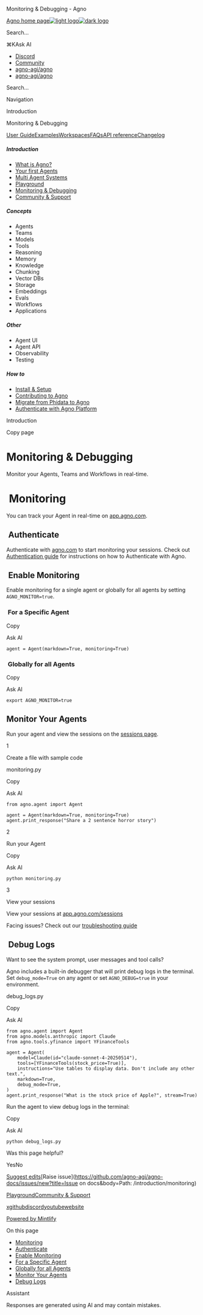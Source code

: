 ﻿Monitoring & Debugging - Agno

[Agno home page![light logo](https://mintlify.s3.us-west-1.amazonaws.com/agno/logo/black.svg)![dark logo](https://mintlify.s3.us-west-1.amazonaws.com/agno/logo/white.svg)](/)

Search...

⌘KAsk AI

* [Discord](https://agno.link/discord)
* [Community](https://community.agno.com/)
* [agno-agi/agno](https://github.com/agno-agi/agno)
* [agno-agi/agno](https://github.com/agno-agi/agno)

Search...

Navigation

Introduction

Monitoring & Debugging

[User Guide](/introduction)[Examples](/examples/introduction)[Workspaces](/workspaces/introduction)[FAQs](/faq/environment-variables)[API reference](/reference/agents/agent)[Changelog](/changelog/overview)

##### Introduction

* [What is Agno?](/introduction)
* [Your first Agents](/introduction/agents)
* [Multi Agent Systems](/introduction/multi-agent-systems)
* [Playground](/introduction/playground)
* [Monitoring & Debugging](/introduction/monitoring)
* [Community & Support](/introduction/community)

##### Concepts

* Agents
* Teams
* Models
* Tools
* Reasoning
* Memory
* Knowledge
* Chunking
* Vector DBs
* Storage
* Embeddings
* Evals
* Workflows
* Applications

##### Other

* Agent UI
* Agent API
* Observability
* Testing

##### How to

* [Install & Setup](/how-to/install)
* [Contributing to Agno](/how-to/contribute)
* [Migrate from Phidata to Agno](/how-to/phidata-to-agno)
* [Authenticate with Agno Platform](/how-to/authentication)

Introduction

Copy page

Monitoring & Debugging
======================

Monitor your Agents, Teams and Workflows in real-time.

[​](#monitoring) Monitoring
===========================

You can track your Agent in real-time on [app.agno.com](https://app.agno.com).

[​](#authenticate) Authenticate
-------------------------------

Authenticate with [agno.com](https://app.agno.com) to start monitoring your sessions.
Check out [Authentication guide](how-to/authentication) for instructions on how to Authenticate with Agno.

[​](#enable-monitoring) Enable Monitoring
-----------------------------------------

Enable monitoring for a single agent or globally for all agents by setting `AGNO_MONITOR=true`.

### [​](#for-a-specific-agent) For a Specific Agent

Copy

Ask AI

```
agent = Agent(markdown=True, monitoring=True)

```

### [​](#globally-for-all-agents) Globally for all Agents

Copy

Ask AI

```
export AGNO_MONITOR=true

```

[​](#monitor-your-agents) Monitor Your Agents
---------------------------------------------

Run your agent and view the sessions on the [sessions page](https://app.agno.com/sessions).

1

Create a file with sample code

monitoring.py

Copy

Ask AI

```
from agno.agent import Agent

agent = Agent(markdown=True, monitoring=True)
agent.print_response("Share a 2 sentence horror story")

```

2

Run your Agent

Copy

Ask AI

```
python monitoring.py

```

3

View your sessions

View your sessions at [app.agno.com/sessions](https://app.agno.com/sessions)

Facing issues? Check out our [troubleshooting guide](/faq/cli-auth)

[​](#debug-logs) Debug Logs
---------------------------

Want to see the system prompt, user messages and tool calls?

Agno includes a built-in debugger that will print debug logs in the terminal. Set `debug_mode=True` on any agent or set `AGNO_DEBUG=true` in your environment.

debug\_logs.py

Copy

Ask AI

```
from agno.agent import Agent
from agno.models.anthropic import Claude
from agno.tools.yfinance import YFinanceTools

agent = Agent(
    model=Claude(id="claude-sonnet-4-20250514"),
    tools=[YFinanceTools(stock_price=True)],
    instructions="Use tables to display data. Don't include any other text.",
    markdown=True,
    debug_mode=True,
)
agent.print_response("What is the stock price of Apple?", stream=True)

```

Run the agent to view debug logs in the terminal:

Copy

Ask AI

```
python debug_logs.py

```

[](https://mintlify.s3.us-west-1.amazonaws.com/agno/videos/debug_logs.mp4)

Was this page helpful?

YesNo

[Suggest edits](https://github.com/agno-agi/agno-docs/edit/main/introduction/monitoring.mdx)[Raise issue](https://github.com/agno-agi/agno-docs/issues/new?title=Issue on docs&body=Path: /introduction/monitoring)

[Playground](/introduction/playground)[Community & Support](/introduction/community)

[x](https://x.com/AgnoAgi)[github](https://github.com/agno-agi/agno)[discord](https://agno.link/discord)[youtube](https://agno.link/youtube)[website](https://agno.com)

[Powered by Mintlify](https://mintlify.com/preview-request?utm_campaign=poweredBy&utm_medium=referral&utm_source=docs.agno.com)

On this page

* [Monitoring](#monitoring)
* [Authenticate](#authenticate)
* [Enable Monitoring](#enable-monitoring)
* [For a Specific Agent](#for-a-specific-agent)
* [Globally for all Agents](#globally-for-all-agents)
* [Monitor Your Agents](#monitor-your-agents)
* [Debug Logs](#debug-logs)

Assistant

Responses are generated using AI and may contain mistakes.
